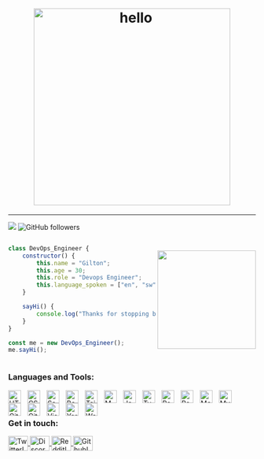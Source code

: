 <h1 align="center">
  <img align="center" src="https://user-images.githubusercontent.com/96326525/211150361-e4b1b881-f322-4689-bd3b-173764ffa1e5.gif" alt="hello" width="400px">
</h1>
<hr>

![](https://badges.frapsoft.com/os/v1/open-source.svg?v=102)
![GitHub followers](https://img.shields.io/github/followers/giltwizy?label=GitHub%20Followers&logo=github&color=red)

<div style="display: flex; flex-direction: row-reverse; align-items:center; justify-conten: center;">

<img align='right' src="https://media.giphy.com/media/M9gbBd9nbDrOTu1Mqx/giphy.gif" width="200">

```js
class DevOps_Engineer {
    constructor() {
        this.name = "Gilton";
        this.age = 30;
        this.role = "Devops Engineer";
        this.language_spoken = ["en", "sw"];
    }

    sayHi() {
        console.log("Thanks for stopping by. I hope you find some of my work interesting.");
    }
}

const me = new DevOps_Engineer();
me.sayHi();
```

</div>


### Languages and Tools:

<img align="left" alt="HTML5" width="26px" src="https://cdn.jsdelivr.net/gh/devicons/devicon/icons/html5/html5-original.svg" style="padding-right:10px;" />
<img align="left" alt="CSS3" width="26px" src="https://cdn.jsdelivr.net/gh/devicons/devicon/icons/css3/css3-original.svg" style="padding-right:10px;" />
<img align="left" alt="Sass" width="26px" src="https://cdn.jsdelivr.net/gh/devicons/devicon/icons/sass/sass-original.svg" style="padding-right:10px;" />
<img align="left" alt="Bootstrap" width="26px" src="https://cdn.jsdelivr.net/gh/devicons/devicon/icons/bootstrap/bootstrap-original.svg" style="padding-right:10px;" />
<img align="left" alt="TailwindCss" width="26px" src="https://cdn.jsdelivr.net/gh/devicons/devicon/icons/tailwindcss/tailwindcss-plain.svg" style="padding-right:10px;" />
<img align="left" alt="MUI" width="26px" src="https://cdn.jsdelivr.net/gh/devicons/devicon/icons/materialui/materialui-original.svg" style="padding-right:10px;" />
<img align="left" alt="JavaScript" width="26px" src="https://cdn.jsdelivr.net/gh/devicons/devicon/icons/javascript/javascript-original.svg" style="padding-right:10px;" />
<img align="left" alt="TypeScript" width="26px" src="https://cdn.jsdelivr.net/gh/devicons/devicon/icons/typescript/typescript-plain.svg" style="padding-right:10px;" />
<img align="left" alt="React" width="26px" src="https://cdn.jsdelivr.net/gh/devicons/devicon/icons/react/react-original.svg" style="padding-right:10px;" />
<img align="left" alt="Redux" width="26px" src="https://cdn.jsdelivr.net/gh/devicons/devicon/icons/redux/redux-original.svg" style="padding-right:10px;" />
<img align="left" alt="MongoDB" width="26px" src="https://cdn.jsdelivr.net/gh/devicons/devicon/icons/mongodb/mongodb-original.svg" style="padding-right:10px;" />
<img align="left" alt="MySQL" width="26px" src="https://cdn.jsdelivr.net/gh/devicons/devicon/icons/mysql/mysql-original.svg" style="padding-right:10px;" />
<img align="left" alt="Git" width="26px" src="https://cdn.jsdelivr.net/gh/devicons/devicon/icons/git/git-original.svg" style="padding-right:10px;" />
<img align="left" alt="GitHub" width="26px" src="https://user-images.githubusercontent.com/3369400/139447912-e0f43f33-6d9f-45f8-be46-2df5bbc91289.png" style="padding-right:10px;" />
<img align="left" alt="Visual Studio Code" width="26px" src="https://cdn.jsdelivr.net/gh/devicons/devicon/icons/vscode/vscode-original.svg" style="padding-right:10px;" />
<img align="left" alt="Yarn" width="26px" src="https://cdn.jsdelivr.net/gh/devicons/devicon/icons/yarn/yarn-original.svg" style="padding-right:10px;" />
<img align="left" alt="Webpack" width="26px" src="https://cdn.jsdelivr.net/gh/devicons/devicon/icons/webpack/webpack-original.svg" style="padding-right:10px;" />

</br>
</br>


### Get in touch:

<a href="https://twitter.com/giltwizy" target="_blank">
  <img 
    align="center" 
    src="https://raw.githubusercontent.com/rahuldkjain/github-profile-readme-generator/master/src/images/icons/Social/twitter.svg"     
    alt="TwitterIcon" 
    height="30" 
    width="40" />
</a>

<a href="https://discordapp.com/users/giltwizy" target="_blank">
  <img 
    align="center" 
    src="https://raw.githubusercontent.com/rahuldkjain/github-profile-readme-generator/master/src/images/icons/Social/discord.svg"     
    alt="DiscordIcon" 
    height="30" 
    width="40" />
</a>

<a href="https://reddit.com/user/giltwizy">
    <img 
    align="center" 
    src="https://github-production-user-asset-6210df.s3.amazonaws.com/96326525/271745905-a912302c-3541-4bdd-b2e1-e100ed1ecaa7.svg"     
    alt="RedditIcon" 
    height="30" 
    width="40" />
</a>

<a href="https://github.com/giltwizy" target="_blank">
  <img 
    align="center" 
    src="https://raw.githubusercontent.com/rahuldkjain/github-profile-readme-generator/master/src/images/icons/Social/github.svg"     
    alt="GithubIcon" 
    height="30" 
    width="40" />
</a>

